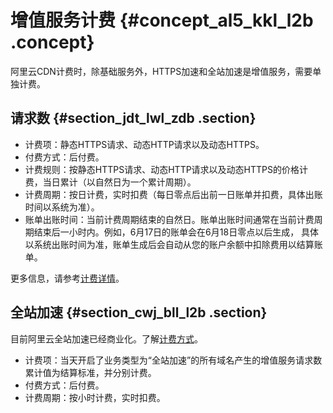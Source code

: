 # 增值服务计费 {#concept_al5_kkl_l2b .concept}

阿里云CDN计费时，除基础服务外，HTTPS加速和全站加速是增值服务，需要单独计费。

## 请求数 {#section_jdt_lwl_zdb .section}

-   计费项：静态HTTPS请求、动态HTTP请求以及动态HTTPS。
-   付费方式：后付费。
-   计费规则：按静态HTTPS请求、动态HTTP请求以及动态HTTPS的价格计费，当日累计（以自然日为一个累计周期）。
-   计费周期：按日计费，实时扣费（每日零点后出前一日账单并扣费，具体出账时间以系统为准）。
-   账单出账时间：当前计费周期结束的自然日。账单出账时间通常在当前计费周期结束后一小时内。例如，6月17日的账单会在6月18日零点以后生成， 具体以系统出账时间为准，账单生成后会自动从您的账户余额中扣除费用以结算账单。

更多信息，请参考[计费详情](https://www.alibabacloud.com/zh/product/cdn)。

## 全站加速 {#section_cwj_bll_l2b .section}

目前阿里云全站加速已经商业化。了解[计费方式](https://help.aliyun.com/noticelist/articleid/20701439.html)。

-   计费项：当天开启了业务类型为“全站加速”的所有域名产生的增值服务请求数累计值为结算标准，并分别计费。
-   付费方式：后付费。
-   计费周期：按小时计费，实时扣费。

